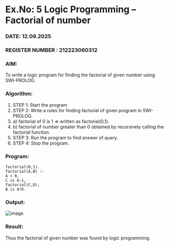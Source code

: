# Ex.No: 5   Logic Programming – Factorial of number   
### DATE: 12.09.2025                                                                          
### REGISTER NUMBER : 212223060312
### AIM: 
To  write  a logic program for finding the factorial of given number using SWI-PROLOG. 
### Algorithm:
1. STEP 1: Start the program
2. STEP 2:  Write a rules for finding factorial of given program in SWI-PROLOG.
3.   a)	factorial of 0 is 1 => written as factorial(0,1).
4.   b)	factorial of number greater than 0 obtained by recursively calling the factorial    function.
5. STEP 3: Run the program  to find answer of  query.
6. STEP 4: Stop the program.

### Program:
```
factorial(0,1).
factorial(A,B) :-
A > 0,
C is A-1,
factorial(C,D),  
B is A*D.
```


### Output:
![image](<img width="1919" height="1013" alt="Screenshot 2025-09-12 092947" src="https://github.com/user-attachments/assets/f50542b6-f62e-4dcc-80d5-131bfcbb39aa" />
)



### Result:
Thus the factorial of given number was found by logic programming. 
